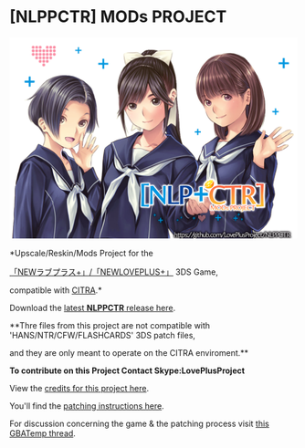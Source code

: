 # [NLPPCTR] MODs PROJECT
![ScreenShot](https://github.com/LovePlusProject/NLPPCTR/blob/b43733e967abdc54355c80562ffd97773f4f64f1/%5BNLPPCTR%5D.png)


*Upscale/Reskin/Mods Project for the

[「NEWラブプラス+」/「NEWLOVEPLUS+」](https://www.youtube.com/watch?v=Sz6p45GsLJQ) 3DS Game,

compatible with [CITRA](https://citra-emulator.com/).* 

Download the [latest **NLPPCTR** release here](https://github.com/LovePlusProject/NLPPATCH/releases).

**Thre files from this project are not compatible with 'HANS/NTR/CFW/FLASHCARDS' 3DS patch files,

and they are only meant to operate on the CITRA enviroment.**

**To contribute on this Project Contact Skype:LovePlusProject**

View the [credits for this project here](___). 

You'll find the [patching instructions here](___).

For discussion concerning the game & the patching process visit [this GBATemp thread](___).

